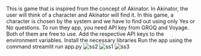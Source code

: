This is game that is inspired from the concept of Akinator. In Akinator, the user will think of a character and Akinator will find it. In this game, a character 
is chosen by the system and we have to find out using only Yes or No questions. To run they app, you need API key from GROQ and Voyage. Both of them are free to use.
Add the respective API keys to the environment variables. 
Install the necessary libraries
Run the app using the command streamlit run app.py
![ss2](https://github.com/karthickk17/Reverse-Akinator/assets/115405747/c9540332-909d-434d-8fc0-bbbf6694a92d)
![ss1](https://github.com/karthickk17/Reverse-Akinator/assets/115405747/4d7fc410-4b45-4226-806b-4265d9b42791)
![ss3](https://github.com/karthickk17/Reverse-Akinator/assets/115405747/295ddf2e-ab51-4ae3-8c01-9075ff6e2aa7)
